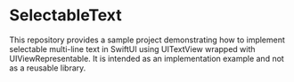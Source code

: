 # SelectableText
This repository provides a sample project demonstrating how to implement selectable multi-line text in SwiftUI using UITextView wrapped with UIViewRepresentable.
It is intended as an implementation example and not as a reusable library.